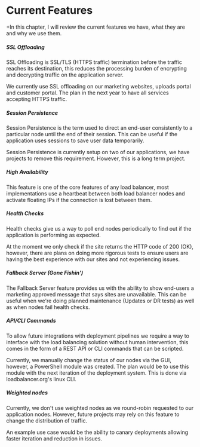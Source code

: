 # Current Features

+In this chapter, I will review the current features we have, what they are and why we use them.

##### SSL Offloading

SSL Offloading is SSL/TLS (HTTPS traffic) termination before the traffic reaches its destination, this reduces the processing burden of encrypting and decrypting traffic on the application server.

We currently use SSL offloading on our marketing websites, uploads portal and customer portal. The plan in the next year to have all services accepting HTTPS traffic.

##### Session Persistence

Session Persistence is the term used to direct an end-user consistently to a particular node until the end of their session. This can be useful if the application uses sessions to save user data temporarily.

Session Persistence is currently setup on two of our applications, we have projects to remove this requirement. However, this is a long term project.

##### High Availability

This feature is one of the core features of any load balancer, most implementations use a heartbeat between both load balancer nodes and activate floating IPs if the connection is lost between them.

##### Health Checks

Health checks give us a way to poll end nodes periodically to find out if the application is performing as expected. 

At the moment we only check if the site returns the HTTP code of 200 (OK), however, there are plans on doing more rigorous tests to ensure users are having the best experience with our sites and not experiencing issues.

##### Fallback Server (Gone Fishin')

The Fallback Server feature provides us with the ability to show end-users a marketing approved message that says sites are unavailable. This can be useful when we're doing planned maintenance (Updates or DR tests) as well as when nodes fail health checks.

##### API/CLI Commands

To allow future integrations with deployment pipelines we require a way to interface with the load balancing solution without human intervention, this comes in the form of a REST API or CLI commands that can be scripted. 

Currently, we manually change the status of our nodes via the GUI, however, a PowerShell module was created. The plan would be to use this module with the next iteration of the deployment system. This is done via loadbalancer.org's linux CLI.

##### Weighted nodes

Currently, we don't use weighted nodes as we round-robin requested to our application nodes. However, future projects may rely on this feature to change the distribution of traffic.

An example use case would be the ability to canary deployments allowing faster iteration and reduction in issues.
